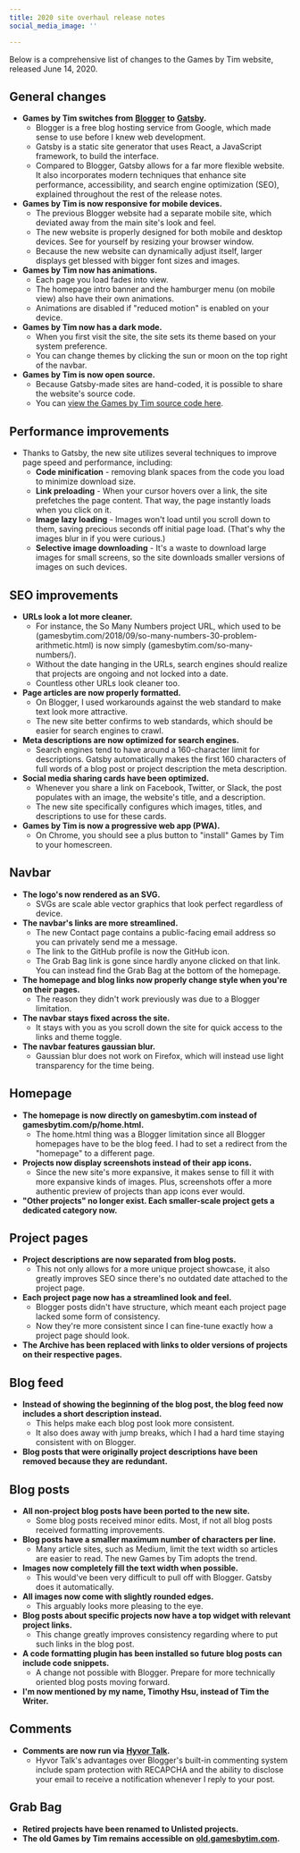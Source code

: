 ```yaml
---
title: 2020 site overhaul release notes
social_media_image: ''

---
```

Below is a comprehensive list of changes to the Games by Tim website, released June 14, 2020.

## General changes

* **Games by Tim switches from** [**Blogger**](https://www.blogger.com) **to** [**Gatsby**](https://www.gatsbyjs.org)**.**
  * Blogger is a free blog hosting service from Google, which made sense to use before I knew web development.
  * Gatsby is a static site generator that uses React, a JavaScript framework, to build the interface.
  * Compared to Blogger, Gatsby allows for a far more flexible website. It also incorporates modern techniques that enhance site performance, accessibility, and search engine optimization (SEO), explained throughout the rest of the release notes.
* **Games by Tim is now responsive for mobile devices.**
  * The previous Blogger website had a separate mobile site, which deviated away from the main site's look and feel.
  * The new website is properly designed for both mobile and desktop devices. See for yourself by resizing your browser window.
  * Because the new website can dynamically adjust itself, larger displays get blessed with bigger font sizes and images.
* **Games by Tim now has animations.**
  * Each page you load fades into view.
  * The homepage intro banner and the hamburger menu (on mobile view) also have their own animations.
  * Animations are disabled if "reduced motion" is enabled on your device.
* **Games by Tim now has a dark mode.**
  * When you first visit the site, the site sets its theme based on your system preference.
  * You can change themes by clicking the sun or moon on the top right of the navbar.
* **Games by Tim is now open source.**
  * Because Gatsby-made sites are hand-coded, it is possible to share the website's source code.
  * You can [view the Games by Tim source code here](https://github.com/TimTree/games-by-tim).

## Performance improvements

* Thanks to Gatsby, the new site utilizes several techniques to improve page speed and performance, including:
  * **Code minification** - removing blank spaces from the code you load to minimize download size.
  * **Link preloading** - When your cursor hovers over a link, the site prefetches the page content. That way, the page instantly loads when you click on it.
  * **Image lazy loading** - Images won't load until you scroll down to them, saving precious seconds off initial page load. (That's why the images blur in if you were curious.)
  * **Selective image downloading** - It's a waste to download large images for small screens, so the site downloads smaller versions of images on such devices.

## SEO improvements

* **URLs look a lot more cleaner.**
  * For instance, the So Many Numbers project URL, which used to be (gamesbytim.com/2018/09/so-many-numbers-30-problem-arithmetic.html) is now simply (gamesbytim.com/so-many-numbers/).
  * Without the date hanging in the URLs, search engines should realize that projects are ongoing and not locked into a date.
  * Countless other URLs look cleaner too.
* **Page articles are now properly formatted.**
  * On Blogger, I used workarounds against the web standard to make text look more attractive.
  * The new site better confirms to web standards, which should be easier for search engines to crawl.
* **Meta descriptions are now optimized for search engines.**
  * Search engines tend to have around a 160-character limit for descriptions. Gatsby automatically makes the first 160 characters of full words of a blog post or project description the meta description.
* **Social media sharing cards have been optimized.**
  * Whenever you share a link on Facebook, Twitter, or Slack, the post populates with an image, the website's title, and a description.
  * The new site specifically configures which images, titles, and descriptions to use for these cards.
* **Games by Tim is now a progressive web app (PWA).**
  * On Chrome, you should see a plus button to "install" Games by Tim to your homescreen.

## Navbar

* **The logo's now rendered as an SVG.**
  * SVGs are scale able vector graphics that look perfect regardless of device.
* **The navbar's links are more streamlined.**
  * The new Contact page contains a public-facing email address so you can privately send me a message.
  * The link to the GitHub profile is now the GitHub icon.
  * The Grab Bag link is gone since hardly anyone clicked on that link. You can instead find the Grab Bag at the bottom of the homepage.
* **The homepage and blog links now properly change style when you're on their pages.**
  * The reason they didn't work previously was due to a Blogger limitation.
* **The navbar stays fixed across the site.**
  * It stays with you as you scroll down the site for quick access to the links and theme toggle.
* **The navbar features gaussian blur.**
  * Gaussian blur does not work on Firefox, which will instead use light transparency for the time being.

## Homepage

* **The homepage is now directly on gamesbytim.com instead of gamesbytim.com/p/home.html.**
  * The home.html thing was a Blogger limitation since all Blogger homepages have to be the blog feed. I had to set a redirect from the "homepage" to a different page.
* **Projects now display screenshots instead of their app icons.**
  * Since the new site's more expansive, it makes sense to fill it with more expansive kinds of images. Plus, screenshots offer a more authentic preview of projects than app icons ever would.
* **"Other projects" no longer exist. Each smaller-scale project gets a dedicated category now.**

## Project pages

* **Project descriptions are now separated from blog posts.**
  * This not only allows for a more unique project showcase, it also greatly improves SEO since there's no outdated date attached to the project page.
* **Each project page now has a streamlined look and feel.**
  * Blogger posts didn't have structure, which meant each project page lacked some form of consistency.
  * Now they're more consistent since I can fine-tune exactly how a project page should look.
* **The Archive has been replaced with links to older versions of projects on their respective pages.**

## Blog feed

* **Instead of showing the beginning of the blog post, the blog feed now includes a short description instead.**
  * This helps make each blog post look more consistent.
  * It also does away with jump breaks, which I had a hard time staying consistent with on Blogger.
* **Blog posts that were originally project descriptions have been removed because they are redundant.**

## Blog posts

* **All non-project blog posts have been ported to the new site.**
  * Some blog posts received minor edits. Most, if not all blog posts received formatting improvements.
* **Blog posts have a smaller maximum number of characters per line.**
  * Many article sites, such as Medium, limit the text width so articles are easier to read. The new Games by Tim adopts the trend.
* **Images now completely fill the text width when possible.**
  * This would've been very difficult to pull off with Blogger. Gatsby does it automatically.
* **All images now come with slightly rounded edges.**
  * This arguably looks more pleasing to the eye.
* **Blog posts about specific projects now have a top widget with relevant project links.**
  * This change greatly improves consistency regarding where to put such links in the blog post.
* **A code formatting plugin has been installed so future blog posts can include code snippets.**
  * A change not possible with Blogger. Prepare for more technically oriented blog posts moving forward.
* **I'm now mentioned by my name, Timothy Hsu, instead of Tim the Writer.**

## Comments

* **Comments are now run via** [**Hyvor Talk**](https://talk.hyvor.com/)**.**
  * Hyvor Talk's advantages over Blogger's built-in commenting system include spam protection with RECAPCHA and the ability to disclose your email to receive a notification whenever I reply to your post.

## Grab Bag

* **Retired projects have been renamed to Unlisted projects.**
* **The old Games by Tim remains accessible on** [**old.gamesbytim.com**](https://old.gamesbytim.com/)**.**